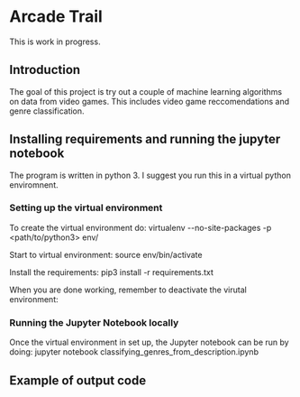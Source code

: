 # Arcade Trail
This is work in progress.

## Introduction
The goal of this project is try out a couple of machine learning algorithms on data from video games. This includes video game reccomendations and genre classification. 

## Installing requirements and running the jupyter notebook
The program is written in python 3. I suggest you run this in a virtual python enviromnent.

### Setting up the virtual environment
To create the virtual environment do:
virtualenv --no-site-packages -p <path/to/python3> env/

Start to virtual environment:
source env/bin/activate

Install the requirements:
pip3 install -r requirements.txt

When you are done working, remember to deactivate the virutal environment:

### Running the Jupyter Notebook locally
Once the virtual environment in set up, the Jupyter notebook can be run by doing:
jupyter notebook classifying_genres_from_description.ipynb


## Example of output code
